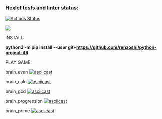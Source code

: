 ### Hexlet tests and linter status:
[![Actions Status](https://github.com/renzoshi/python-project-49/workflows/hexlet-check/badge.svg)](https://github.com/renzoshi/python-project-49/actions)

<a href="https://codeclimate.com/github/renzoshi/python-project-49/maintainability"><img src="https://api.codeclimate.com/v1/badges/550b267101c2a5a3f221/maintainability" /></a>

INSTALL: 

<span style="font-size: 14px"><strong>python3 -m pip install --user git+https://github.com/renzoshi/python-project-49</strong></span><br>

PLAY GAME: 

brain_even 
[![asciicast](https://asciinema.org/a/mywWoQqAA5RHg3PzrhNAxeaeD.svg)](https://asciinema.org/a/mywWoQqAA5RHg3PzrhNAxeaeD)

brain_calc
[![asciicast](https://asciinema.org/a/TfHKCJFf0DnR6jUWv2JOku2rf.svg)](https://asciinema.org/a/TfHKCJFf0DnR6jUWv2JOku2rf)

brain_gcd 
[![asciicast](https://asciinema.org/a/pcccNEEgI809BzifirEVHSTCE.svg)](https://asciinema.org/a/pcccNEEgI809BzifirEVHSTCE)

brain_progression
[![asciicast](https://asciinema.org/a/5G0J0iMs1eeDqR0Poa4nQJo8v.svg)](https://asciinema.org/a/5G0J0iMs1eeDqR0Poa4nQJo8v)

brain_prime
[![asciicast](https://asciinema.org/a/g65ePLMmfQL0dphZKB0BO9HTD.svg)](https://asciinema.org/a/g65ePLMmfQL0dphZKB0BO9HTD)